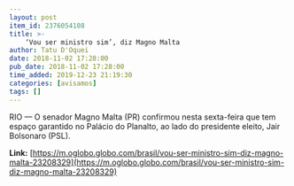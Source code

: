 ```yaml
---
layout: post
item_id: 2376054108
title: >-
    ‘Vou ser ministro sim’, diz Magno Malta
author: Tatu D'Oquei
date: 2018-11-02 17:28:00
pub_date: 2018-11-02 17:28:00
time_added: 2019-12-23 21:19:30
categories: [avisamos]
tags: []
---
```


RIO — O senador Magno Malta (PR) confirmou nesta sexta-feira que tem espaço garantido no Palácio do Planalto, ao lado do presidente eleito, Jair Bolsonaro (PSL).

**Link:** [https://m.oglobo.globo.com/brasil/vou-ser-ministro-sim-diz-magno-malta-23208329](https://m.oglobo.globo.com/brasil/vou-ser-ministro-sim-diz-magno-malta-23208329)

